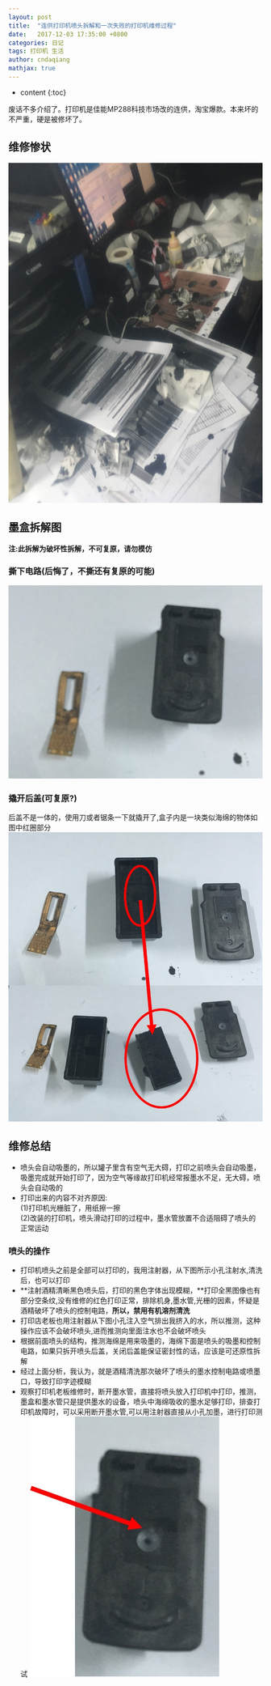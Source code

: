 ```yaml
---
layout: post
title:  "连供打印机喷头拆解和一次失败的打印机维修过程"
date:   2017-12-03 17:35:00 +0800
categories: 日记
tags: 打印机 生活
author: cndaqiang
mathjax: true
---
```

* content
{:toc}

废话不多介绍了。打印机是佳能MP288科技市场改的连供，淘宝爆款。本来坏的不严重，硬是被修坏了。




## 维修惨状
![](/uploads/2017/12/dayinji.jpg)
## 墨盒拆解图
**注:此拆解为破坏性拆解，不可复原，请勿模仿**
### 撕下电路(后悔了，不撕还有复原的可能)
![](/uploads/2017/12/dayinji2.jpg)
### 撬开后盖(可复原?)
后盖不是一体的，使用刀或者锯条一下就撬开了,盒子内是一块类似海绵的物体如图中红圈部分
![](/uploads/2017/12/dayinji3.jpg)

## 维修总结
- 喷头会自动吸墨的，所以罐子里含有空气无大碍，打印之前喷头会自动吸墨，吸墨完成就开始打印了，因为空气等缘故打印机经常报墨水不足，无大碍，喷头会自动吸的
- 打印出来的内容不对齐原因:<br>
(1)打印机光栅脏了，用纸擦一擦<br>
(2)改装的打印机，喷头滑动打印的过程中，墨水管放置不合适阻碍了喷头的正常运动

### 喷头的操作
- 打印机喷头之前是全部可以打印的，我用注射器，从下图所示小孔注射水,清洗后，也可以打印
- **注射酒精清晰黑色喷头后，打印的黑色字体出现模糊，**打印全黑图像也有部分空条纹,没有维修的红色打印正常，排除机身,墨水管,光栅的因素，怀疑是酒精破坏了喷头的控制电路，**所以，禁用有机溶剂清洗**
- 打印店老板也用注射器从下图小孔注入空气排出我挤入的水，所以推测，这种操作应该不会破坏喷头,进而推测向里面注水也不会破坏喷头
- 根据前面喷头的结构，推测海绵是用来吸墨的，海绵下面是喷头的吸墨和控制电路，如果只拆开喷头后盖，关闭后盖能保证密封性的话，应该是可还原性拆解
- 经过上面分析，我认为，就是酒精清洗那次破坏了喷头的墨水控制电路或喷墨口，导致打印字迹模糊
- 观察打印机老板维修时，断开墨水管，直接将喷头放入打印机中打印，推测，墨盒和墨水管只是提供墨水的设备，喷头中海绵吸收的墨水足够打印，排查打印机故障时，可以采用断开墨水管,可以用注射器直接从小孔加墨，进行打印测试
![](/uploads/2017/12/dayinji4.jpg)


